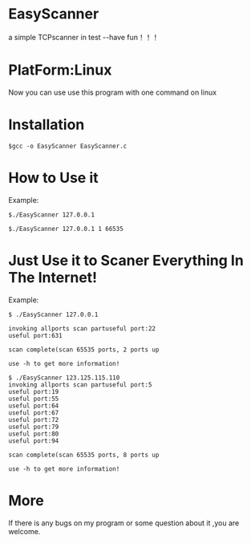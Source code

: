 # EasyScanner

a simple TCPscanner in test --have fun！！！

# PlatForm:Linux

Now you can use use this program with one command on linux

# Installation
```
$gcc -o EasyScanner EasyScanner.c
```
# How to Use it
Example:
```
$./EasyScanner 127.0.0.1 

$./EasyScanner 127.0.0.1 1 66535
```
# Just Use it to Scaner Everything In The Internet!

Example:

```
$ ./EasyScanner 127.0.0.1

invoking allports scan partuseful port:22
useful port:631

scan complete(scan 65535 ports, 2 ports up

use -h to get more information!

```
```
$ ./EasyScanner 123.125.115.110
invoking allports scan partuseful port:5
useful port:19
useful port:55
useful port:64
useful port:67
useful port:72
useful port:79
useful port:80
useful port:94

scan complete(scan 65535 ports, 8 ports up

use -h to get more information!
```


# More

If there is any bugs on my program or some question about it ,you are welcome.
